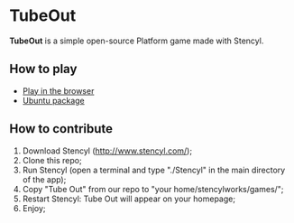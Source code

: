 # TubeOut
**TubeOut** is a simple open-source Platform game made with Stencyl. 

## How to play
* [Play in the browser](https://tubeout.github.io)
* [Ubuntu package](https://launchpad.net/~tubeout-dev/+archive/ubuntu/tubeout)

## How to contribute
1. Download Stencyl (http://www.stencyl.com/);
2. Clone this repo;
3. Run Stencyl (open a terminal and type "./Stencyl" in the main directory of the app);
4. Copy "Tube Out" from our repo to "your home/stencylworks/games/";
5. Restart Stencyl: Tube Out will appear on your homepage;
6. Enjoy;
